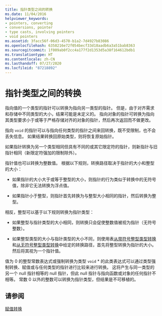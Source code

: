 ```yaml
---
title: 指针类型之间的转换
ms.date: 11/04/2016
helpviewer_keywords:
- pointers, converting
- conversions, pointer
- type casts, involving pointers
- void pointers
ms.assetid: 3facc56f-06d3-4570-b1a2-7d4927b83086
ms.openlocfilehash: 6358216e72f054becf33d18aadb6a3a51bab8363
ms.sourcegitcommit: 1f009ab0f2cc4a177f2d1353d5a38f164612bdb1
ms.translationtype: HT
ms.contentlocale: zh-CN
ms.lasthandoff: 07/27/2020
ms.locfileid: "87218892"
---
```

# <a name="conversions-to-and-from-pointer-types"></a>指针类型之间的转换

指向值的一个类型的指针可以转换为指向另一类型的指针。 但是，由于对齐需求和存储中不同类型的大小，结果可能是未定义的。 指向对象的指针可转换为指向其类型要求小于或等于严格存储对齐的对象的指针，然后再次返回而不做更改。

指向 `void` 的指针可以与指向任何类型的指针之间来回转换，既不受限制，也不会丢失信息。 如果结果转换回原始类型，则将恢复原始指针。

如果指针转换为另一个类型相同但具有不同的或其它限定符的指针，则新指针与旧指针相同（新限定符强加的限制除外）。

指针值也可以转换为整数值。 根据以下规则，转换路径取决于指针的大小和整型的大小：

- 如果指针的大小大于或等于整型的大小，则指针的行为类似于转换中的无符号值，除非它无法转换为浮点值。

- 如果指针小于整型，则指针首先转换为与整型大小相同的指针，然后转换为整型。

相反，整型可以基于以下规则转换为指针类型：

- 如果整型与指针类型的大小相同，则转换只会促使整数值被视为指针（无符号整数）。

- 如果整型类型的大小与指针类型的大小不同，则使用表[从带符号整型类型转换](../c-language/conversions-from-signed-integral-types.md)和[从无符号整型类型转换](../c-language/conversions-from-unsigned-integral-types.md)中给定的转换路径，首先将整型转换为指针的大小。 然后将其视为一个指针值。

值为 0 的整型常数表达式或强制转换为类型 `void` \* 的此类表达式可以通过类型强制转换、赋值或与任何类型的指针进行比较来进行转换。 这将产生与同一类型的另一个 null 指针相等的 null 指针，但此 null 指针与指向函数或对象的任何指针不相等。 常数 0 以外的整数可以转换为指针类型，但结果是不可移植的。

## <a name="see-also"></a>请参阅

[赋值转换](../c-language/assignment-conversions.md)
